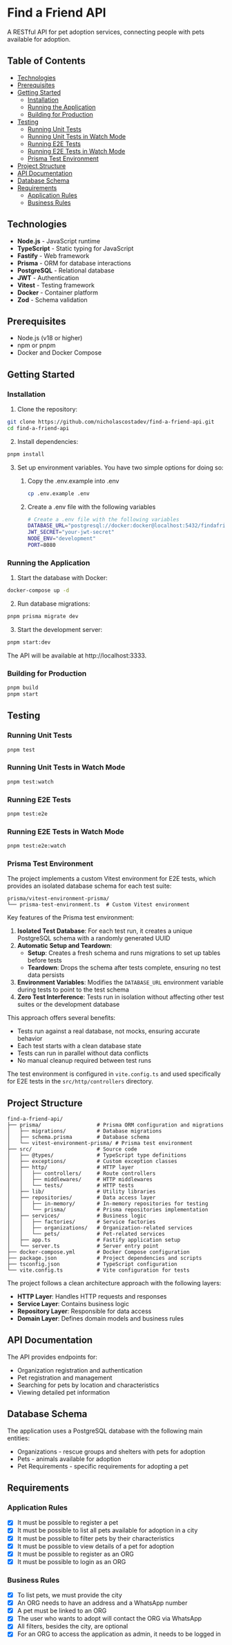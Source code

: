 # Find a Friend API

A RESTful API for pet adoption services, connecting people with pets available for adoption.

## Table of Contents

- [Technologies](#technologies)
- [Prerequisites](#prerequisites)
- [Getting Started](#getting-started)
  - [Installation](#installation)
  - [Running the Application](#running-the-application)
  - [Building for Production](#building-for-production)
- [Testing](#testing)
  - [Running Unit Tests](#running-unit-tests)
  - [Running Unit Tests in Watch Mode](#running-unit-tests-in-watch-mode)
  - [Running E2E Tests](#running-e2e-tests)
  - [Running E2E Tests in Watch Mode](#running-e2e-tests-in-watch-mode)
  - [Prisma Test Environment](#prisma-test-environment)
- [Project Structure](#project-structure)
- [API Documentation](#api-documentation)
- [Database Schema](#database-schema)
- [Requirements](#requirements)
  - [Application Rules](#application-rules)
  - [Business Rules](#business-rules)

## Technologies

- **Node.js** - JavaScript runtime
- **TypeScript** - Static typing for JavaScript
- **Fastify** - Web framework
- **Prisma** - ORM for database interactions
- **PostgreSQL** - Relational database
- **JWT** - Authentication
- **Vitest** - Testing framework
- **Docker** - Container platform
- **Zod** - Schema validation

## Prerequisites

- Node.js (v18 or higher)
- npm or pnpm
- Docker and Docker Compose

## Getting Started

### Installation

1. Clone the repository:
```bash
git clone https://github.com/nicholascostadev/find-a-friend-api.git
cd find-a-friend-api
```

2. Install dependencies:
```bash
pnpm install
```

3. Set up environment variables. You have two simple options for doing so:

    1. Copy the .env.example into .env 
       ```bash
       cp .env.example .env
       ```

    2. Create a .env file with the following variables
        ```bash
        # Create a .env file with the following variables
        DATABASE_URL="postgresql://docker:docker@localhost:5432/findafriend?schema=public"
        JWT_SECRET="your-jwt-secret"
        NODE_ENV="development"
        PORT=8080
        ```

### Running the Application

1. Start the database with Docker:
```bash
docker-compose up -d
```

2. Run database migrations:
```bash
pnpm prisma migrate dev
```

3. Start the development server:
```bash
pnpm start:dev
```

The API will be available at http://localhost:3333.

### Building for Production

```bash
pnpm build
pnpm start
```

## Testing

### Running Unit Tests

```bash
pnpm test
```

### Running Unit Tests in Watch Mode

```bash
pnpm test:watch
```

### Running E2E Tests

```bash
pnpm test:e2e
```

### Running E2E Tests in Watch Mode

```bash
pnpm test:e2e:watch
```

### Prisma Test Environment

The project implements a custom Vitest environment for E2E tests, which provides an isolated database schema for each test suite:

```
prisma/vitest-environment-prisma/
└── prisma-test-environment.ts  # Custom Vitest environment
```

Key features of the Prisma test environment:

1. **Isolated Test Database**: For each test run, it creates a unique PostgreSQL schema with a randomly generated UUID
2. **Automatic Setup and Teardown**: 
   - **Setup**: Creates a fresh schema and runs migrations to set up tables before tests
   - **Teardown**: Drops the schema after tests complete, ensuring no test data persists
3. **Environment Variables**: Modifies the `DATABASE_URL` environment variable during tests to point to the test schema
4. **Zero Test Interference**: Tests run in isolation without affecting other test suites or the development database

This approach offers several benefits:
- Tests run against a real database, not mocks, ensuring accurate behavior
- Each test starts with a clean database state
- Tests can run in parallel without data conflicts
- No manual cleanup required between test runs

The test environment is configured in `vite.config.ts` and used specifically for E2E tests in the `src/http/controllers` directory.

## Project Structure

```
find-a-friend-api/
├── prisma/                  # Prisma ORM configuration and migrations
│   ├── migrations/          # Database migrations
│   ├── schema.prisma        # Database schema
│   └── vitest-environment-prisma/ # Prisma test environment
├── src/                     # Source code
│   ├── @types/              # TypeScript type definitions
│   ├── exceptions/          # Custom exception classes
│   ├── http/                # HTTP layer
│   │   ├── controllers/     # Route controllers
│   │   ├── middlewares/     # HTTP middlewares
│   │   └── tests/           # HTTP tests
│   ├── lib/                 # Utility libraries
│   ├── repositories/        # Data access layer
│   │   ├── in-memory/       # In-memory repositories for testing
│   │   └── prisma/          # Prisma repositories implementation
│   ├── services/            # Business logic
│   │   ├── factories/       # Service factories
│   │   ├── organizations/   # Organization-related services
│   │   └── pets/            # Pet-related services
│   ├── app.ts               # Fastify application setup
│   └── server.ts            # Server entry point
├── docker-compose.yml       # Docker Compose configuration
├── package.json             # Project dependencies and scripts
├── tsconfig.json            # TypeScript configuration
└── vite.config.ts           # Vite configuration for tests
```

The project follows a clean architecture approach with the following layers:
- **HTTP Layer**: Handles HTTP requests and responses
- **Service Layer**: Contains business logic
- **Repository Layer**: Responsible for data access
- **Domain Layer**: Defines domain models and business rules

## API Documentation

The API provides endpoints for:
- Organization registration and authentication
- Pet registration and management
- Searching for pets by location and characteristics
- Viewing detailed pet information

## Database Schema

The application uses a PostgreSQL database with the following main entities:
- Organizations - rescue groups and shelters with pets for adoption
- Pets - animals available for adoption
- Pet Requirements - specific requirements for adopting a pet

## Requirements

### Application Rules

- [x] It must be possible to register a pet
- [x] It must be possible to list all pets available for adoption in a city
- [x] It must be possible to filter pets by their characteristics
- [x] It must be possible to view details of a pet for adoption
- [x] It must be possible to register as an ORG
- [x] It must be possible to login as an ORG

### Business Rules

- [x] To list pets, we must provide the city
- [x] An ORG needs to have an address and a WhatsApp number
- [x] A pet must be linked to an ORG
- [x] The user who wants to adopt will contact the ORG via WhatsApp
- [x] All filters, besides the city, are optional
- [x] For an ORG to access the application as admin, it needs to be logged in